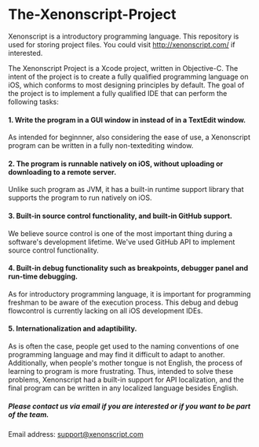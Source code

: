 # The-Xenonscript-Project
Xenonscript is a introductory programming language. This repository is used for storing project files. You could visit http://xenonscript.com/ if interested.

The Xenonscript Project is a Xcode project, written in Objective-C. The intent of the project is to create a fully qualified programming language on iOS, which conforms to most designing principles by default. The goal of the project is to implement a fully qualified IDE that can perform the following tasks:

<h4>1. Write the program in a GUI window in instead of in a TextEdit window.</h4>
As intended for beginnner, also considering the ease of use, a Xenonscript program can be written in a fully non-textediting window.

<h4>2. The program is runnable natively on iOS, without uploading or downloading to a remote server.</h4>
Unlike such program as JVM, it has a built-in runtime support library that supports the program to run natively on iOS.
<h4>
3. Built-in source control functionality, and built-in GitHub support.
</h4>
We believe source control is one of the most important thing during a software's development lifetime. We've used GitHub API to implement source control functionality.
<h4>
4. Built-in debug functionality such as breakpoints, debugger panel and run-time debugging.
</h4>
As for introductory programming language, it is important for programming freshman to be aware of the execution process. This debug and debug flowcontrol is currently lacking on all iOS development IDEs.
<h4>
5. Internationalization and adaptibility.
</h4>
As is often the case, people get used to the naming conventions of one programming language and may find it difficult to adapt to another. Additionally, when people's mother tongue is not English, the process of learning to program is more frustrating. Thus, intended to solve these problems, Xenonscript had a built-in support for API localization, and the final program can be written in any localized language besides English.

<h5>Please contact us via email if you are interested or if you want to be part of the team. </h5>

Email address: support@xenonscript.com
